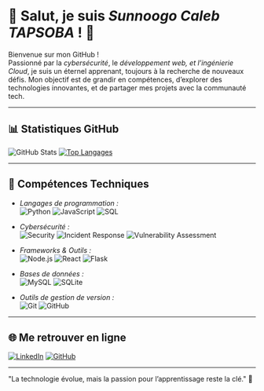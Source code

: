 # 👋 Salut, je suis *Sunnoogo Caleb TAPSOBA* ! 🚀  

Bienvenue sur mon GitHub !  
Passionné par la *cybersécurité*, le *développement web, et l’ingénierie Cloud*, je suis un éternel apprenant, toujours à la recherche de nouveaux défis. Mon objectif est de grandir en compétences, d’explorer des technologies innovantes, et de partager mes projets avec la communauté tech.  

---

## 📊 Statistiques GitHub  

![GitHub Stats](https://github-readme-stats.vercel.app/api?username=Sunnoogo77&show_icons=true&theme=radical)  [![Top Langages](https://github-readme-stats.vercel.app/api/top-langs/?username=Sunnoogo77&layout=compact&theme=radical)](https://github.com/Sunnoogo77)  

---

## 🚀 Compétences Techniques  

- *Langages de programmation :*  
  ![Python](https://img.shields.io/badge/Python-3670A0?style=for-the-badge&logo=python&logoColor=ffdd54) 
  ![JavaScript](https://img.shields.io/badge/JavaScript-F7DF1E?style=for-the-badge&logo=javascript&logoColor=black) 
  ![SQL](https://img.shields.io/badge/SQL-4479A1?style=for-the-badge&logo=postgresql&logoColor=white)  

- *Cybersécurité :*  
  ![Security](https://img.shields.io/badge/SOC-Analysis-blue?style=for-the-badge) 
  ![Incident Response](https://img.shields.io/badge/Incident-Response-red?style=for-the-badge) 
  ![Vulnerability Assessment](https://img.shields.io/badge/Vulnerability-Assessment-yellow?style=for-the-badge)  

- *Frameworks & Outils :*  
  ![Node.js](https://img.shields.io/badge/Node.js-339933?style=for-the-badge&logo=nodedotjs&logoColor=white) 
  ![React](https://img.shields.io/badge/React-20232A?style=for-the-badge&logo=react&logoColor=61DAFB) 
  ![Flask](https://img.shields.io/badge/Flask-000000?style=for-the-badge&logo=flask&logoColor=white)  

- *Bases de données :*  
  ![MySQL](https://img.shields.io/badge/MySQL-005C84?style=for-the-badge&logo=mysql&logoColor=white) 
  ![SQLite](https://img.shields.io/badge/SQLite-07405E?style=for-the-badge&logo=sqlite&logoColor=white)  

- *Outils de gestion de version :*  
  ![Git](https://img.shields.io/badge/Git-F05032?style=for-the-badge&logo=git&logoColor=white) 
  ![GitHub](https://img.shields.io/badge/GitHub-181717?style=for-the-badge&logo=github&logoColor=white)  

---

## 🌐 Me retrouver en ligne  

  [![LinkedIn](https://img.shields.io/badge/LinkedIn-0077B5?style=for-the-badge&logo=linkedin&logoColor=white)]([https://www.linkedin.com/in/tonprofil](https://www.linkedin.com/in/sunnoogo-caleb-tapsoba-130584292/)) [![GitHub](https://img.shields.io/badge/GitHub-100000?style=for-the-badge&logo=github&logoColor=white)](https://github.com/Sunnoogo77)  

---

"La technologie évolue, mais la passion pour l’apprentissage reste la clé." 🚀
